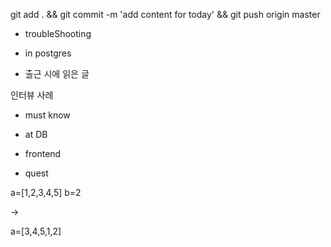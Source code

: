 
git add . && git commit -m 'add content for today' && git push origin master

- troubleShooting


- in postgres


- 출근 시에 읽은 글 


인터뷰 사례 

- must know 




- at DB 


- frontend

- quest

a=[1,2,3,4,5]
b=2

-> 

a=[3,4,5,1,2]

